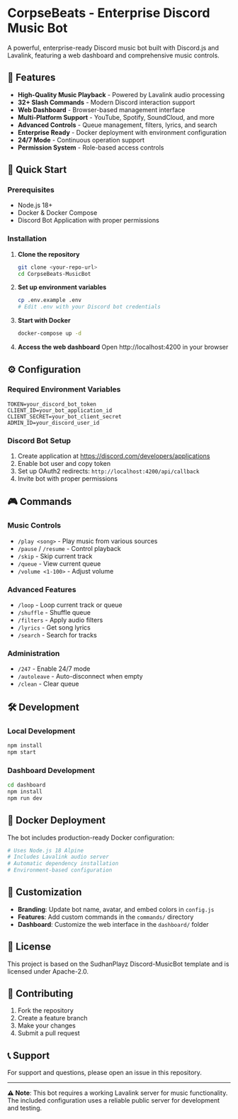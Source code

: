 # CorpseBeats - Enterprise Discord Music Bot

A powerful, enterprise-ready Discord music bot built with Discord.js and Lavalink, featuring a web dashboard and comprehensive music controls.

## 🎵 Features

- **High-Quality Music Playback** - Powered by Lavalink audio processing
- **32+ Slash Commands** - Modern Discord interaction support
- **Web Dashboard** - Browser-based management interface
- **Multi-Platform Support** - YouTube, Spotify, SoundCloud, and more
- **Advanced Controls** - Queue management, filters, lyrics, and search
- **Enterprise Ready** - Docker deployment with environment configuration
- **24/7 Mode** - Continuous operation support
- **Permission System** - Role-based access controls

## 🚀 Quick Start

### Prerequisites
- Node.js 18+
- Docker & Docker Compose
- Discord Bot Application with proper permissions

### Installation

1. **Clone the repository**
   ```bash
   git clone <your-repo-url>
   cd CorpseBeats-MusicBot
   ```

2. **Set up environment variables**
   ```bash
   cp .env.example .env
   # Edit .env with your Discord bot credentials
   ```

3. **Start with Docker**
   ```bash
   docker-compose up -d
   ```

4. **Access the web dashboard**
   Open http://localhost:4200 in your browser

## ⚙️ Configuration

### Required Environment Variables

```env
TOKEN=your_discord_bot_token
CLIENT_ID=your_bot_application_id
CLIENT_SECRET=your_bot_client_secret
ADMIN_ID=your_discord_user_id
```

### Discord Bot Setup
1. Create application at https://discord.com/developers/applications
2. Enable bot user and copy token
3. Set up OAuth2 redirects: `http://localhost:4200/api/callback`
4. Invite bot with proper permissions

## 🎮 Commands

### Music Controls
- `/play <song>` - Play music from various sources
- `/pause` / `/resume` - Control playback
- `/skip` - Skip current track
- `/queue` - View current queue
- `/volume <1-100>` - Adjust volume

### Advanced Features
- `/loop` - Loop current track or queue
- `/shuffle` - Shuffle queue
- `/filters` - Apply audio filters
- `/lyrics` - Get song lyrics
- `/search` - Search for tracks

### Administration
- `/247` - Enable 24/7 mode
- `/autoleave` - Auto-disconnect when empty
- `/clean` - Clear queue

## 🛠️ Development

### Local Development
```bash
npm install
npm start
```

### Dashboard Development
```bash
cd dashboard
npm install
npm run dev
```

## 🐳 Docker Deployment

The bot includes production-ready Docker configuration:

```yaml
# Uses Node.js 18 Alpine
# Includes Lavalink audio server
# Automatic dependency installation
# Environment-based configuration
```

## 🔧 Customization

- **Branding**: Update bot name, avatar, and embed colors in `config.js`
- **Features**: Add custom commands in the `commands/` directory
- **Dashboard**: Customize the web interface in the `dashboard/` folder

## 📝 License

This project is based on the SudhanPlayz Discord-MusicBot template and is licensed under Apache-2.0.

## 🤝 Contributing

1. Fork the repository
2. Create a feature branch
3. Make your changes
4. Submit a pull request

## 📞 Support

For support and questions, please open an issue in this repository.

---

**⚠️ Note**: This bot requires a working Lavalink server for music functionality. The included configuration uses a reliable public server for development and testing.